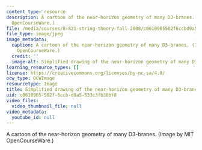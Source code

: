 ```yaml
---
content_type: resource
description: A cartoon of the near-horizon geometry of many D3-branes. (Image by MIT
  OpenCourseWare.)
file: /media/courses/8-821-string-theory-fall-2008/c0610965502f6ccbd9a5533c3fb30bf8_8-821f08.jpg
file_type: image/jpeg
image_metadata:
  caption: A cartoon of the near-horizon geometry of many D3-branes. (Image by MIT
    OpenCourseWare.)
  credit: ''
  image-alt: Simplified drawing of the near-horizon geometry of many D3-branes.
learning_resource_types: []
license: https://creativecommons.org/licenses/by-nc-sa/4.0/
ocw_type: OCWImage
resourcetype: Image
title: Simplified drawing of the near-horizon geometry of many D3-branes
uid: c0610965-502f-6ccb-d9a5-533c3fb30bf8
video_files:
  video_thumbnail_file: null
video_metadata:
  youtube_id: null
---
```

A cartoon of the near-horizon geometry of many D3-branes. (Image by MIT OpenCourseWare.)